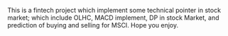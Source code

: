 This is a fintech project which implement some technical pointer in stock market; which include OLHC, MACD implement, DP in stock Market, and prediction of buying and selling for MSCI. Hope you enjoy.